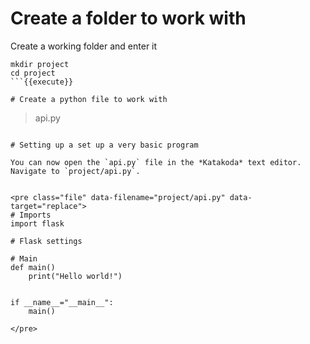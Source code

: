 # Create a folder to work with

Create a working folder and enter it
```
mkdir project
cd project
```{{execute}}

# Create a python file to work with

```
> api.py
```{{execute}}

# Setting up a set up a very basic program

You can now open the `api.py` file in the *Katakoda* text editor. Navigate to `project/api.py`.


<pre class="file" data-filename="project/api.py" data-target="replace">
# Imports
import flask 

# Flask settings

# Main
def main()
    print("Hello world!")


if __name__="__main__":
    main()

</pre>

